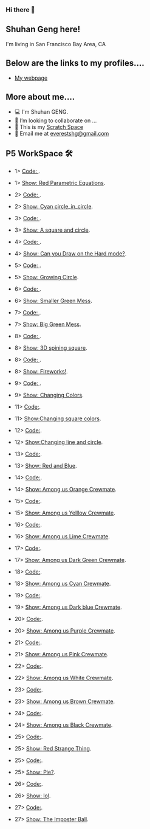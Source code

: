 ### Hi there 👋

<!--
**ShuhanGeng/shuhangeng** is a ✨ _special_ ✨ repository because its `README.md` (this file) appears on your GitHub profile.

Here are some ideas to get you started:

- 🔭 I’m currently working on ...
- 🌱 I’m currently learning ...
- 👯 I’m looking to collaborate on ...
- 🤔 I’m looking for help with ...
- 💬 Ask me about ...
- 📫 How to reach me: ...
- 😄 Pronouns: ...
- ⚡ Fun fact: ...
-->
 
## Shuhan Geng here!

I'm living in San Francisco Bay Area, CA

## Below are the links to my profiles....


- [My webpage](https://shuhangeng.github.io/shuhangeng/)


## More about me....
 
- 💻    I'm Shuhan GENG.
- 👯    I’m looking to collaborate on ...
- 🌱    This is my <a href="https://scratch.mit.edu/users/shaepa/">Scratch Space</a> 
- 📧    Email me at <a href="everestshg@gmail.com" target="_blank">everestshg@gmail.com</a>
 
## P5 WorkSpace  🛠
 
 - 1>    [Code: ](https://editor.p5js.org/shuhangeng/sketches/Hr0RT3hfM).
 - 1>    [Show: Red Parametric Equations](https://editor.p5js.org/shuhangeng/full/Hr0RT3hfM).
 
 - 2>    [Code: ](https://editor.p5js.org/shuhangeng/sketches/CrsdHp2v6).
 - 2>    [Show: Cyan circle_in_circle](https://editor.p5js.org/shuhangeng/full/CrsdHp2v6).
  
 - 3>    [Code: ](https://editor.p5js.org/shuhangeng/sketches/QKRGN7vH9).
 - 3>    [Show: A square and circle](https://editor.p5js.org/shuhangeng/full/QKRGN7vH9).
 
 - 4>    [Code: ](https://editor.p5js.org/shuhangeng/sketches/IJotMrsKn).
 - 4>    [Show: Can you Draw on the Hard mode?](https://editor.p5js.org/shuhangeng/full/IJotMrsKn).

 - 5>    [Code: ](https://editor.p5js.org/shuhangeng/sketches/JhoCbZRLh).
 - 5>    [Show: Growing Circle](https://editor.p5js.org/shuhangeng/full/JhoCbZRLh).

 - 6>    [Code: ](https://editor.p5js.org/shuhangeng/sketches/HXcCutgNV).
 - 6>    [Show: Smaller Green Mess](https://editor.p5js.org/shuhangeng/full/HXcCutgNV).

 - 7>    [Code: ](https://editor.p5js.org/shuhangeng/sketches/IMx5yuiaQ).
 - 7>    [Show: Big Green Mess](https://editor.p5js.org/shuhangeng/full/IMx5yuiaQ).

- 8>    [Code: ](https://editor.p5js.org/shuhangeng/sketches/xp-zD0Pkz).
- 8>    [Show: 3D spining square](https://editor.p5js.org/shuhangeng/full/xp-zD0Pkz).

- 8>    [Code: ](https://editor.p5js.org/shuhangeng/sketches/lBlIdREEm).
- 8>    [Show: Fireworks!](https://editor.p5js.org/shuhangeng/full/lBlIdREEm).

- 9>    [Code: ](https://editor.p5js.org/shuhangeng/sketches/Lx6KXXRj7).
- 9>    [Show: Changing Colors](https://editor.p5js.org/shuhangeng/full/Lx6KXXRj7).

- 11>    [Code:](https://editor.p5js.org/shuhangeng/sketches/oEIDD2oqM).
- 11>    [Show:Changing square colors](https://editor.p5js.org/shuhangeng/full/oEIDD2oqM).

- 12>    [Code:](https://editor.p5js.org/shuhangeng/sketches/jqRYTlVC5).
- 12>    [Show:Changing line and circle](https://editor.p5js.org/shuhangeng/full/jqRYTlVC5).

- 13>    [Code:](https://editor.p5js.org/shuhangeng/sketches/jctSCJuM1).
- 13>    [Show: Red and Blue](https://editor.p5js.org/shuhangeng/full/jctSCJuM1).

- 14>    [Code:](https://editor.p5js.org/shuhangeng/sketches/9-xMtSKEK).
- 14>    [Show: Among us Orange Crewmate](https://editor.p5js.org/shuhangeng/full/9-xMtSKEK).

- 15>    [Code:](https://editor.p5js.org/shuhangeng/sketches/G5aoAP1o9).
- 15>    [Show: Among us Yelllow Crewmate](https://editor.p5js.org/shuhangeng/full/G5aoAP1o9).

- 16>    [Code:](https://editor.p5js.org/shuhangeng/sketches/Xx7Bk7HMe).
- 16>    [Show: Among us Lime Crewmate](https://editor.p5js.org/shuhangeng/full/Xx7Bk7HMe).

- 17>    [Code:](https://editor.p5js.org/shuhangeng/sketches/VygYtxV-Q).
- 17>    [Show: Among us Dark Green Crewmate](https://editor.p5js.org/shuhangeng/full/VygYtxV-Q).

- 18>    [Code:](https://editor.p5js.org/shuhangeng/sketches/QjZoNhHEW).
- 18>    [Show: Among us Cyan Crewmate](https://editor.p5js.org/shuhangeng/full/eDV8dmpaP).

- 19>    [Code:](https://editor.p5js.org/shuhangeng/sketches/eDV8dmpaP).
- 19>    [Show: Among us Dark blue Crewmate](https://editor.p5js.org/shuhangeng/full/NfCVG6nnn).

- 20>    [Code:](https://editor.p5js.org/shuhangeng/sketches/z4pFbIrvT).
- 20>    [Show: Among us Purple Crewmate](https://editor.p5js.org/shuhangeng/full/QjZoNhHEW).

- 21>    [Code:](https://editor.p5js.org/shuhangeng/sketches/NfCVG6nnn).
- 21>    [Show: Among us Pink Crewmate](https://editor.p5js.org/shuhangeng/full/XPNt0gabe).

- 22>    [Code:](https://editor.p5js.org/shuhangeng/sketches/PXjMLlS9G).
- 22>    [Show: Among us White Crewmate](https://editor.p5js.org/shuhangeng/full/PXjMLlS9G).

- 23>    [Code:](https://editor.p5js.org/shuhangeng/sketches/LuTUCkeQd).
- 23>    [Show: Among us Brown Crewmate](https://editor.p5js.org/shuhangeng/full/LuTUCkeQd).

- 24>    [Code:](https://editor.p5js.org/shuhangeng/sketches/qCiFWUecR).
- 24>    [Show: Among us Black Crewmate](https://editor.p5js.org/shuhangeng/full/qCiFWUecR).

- 25>    [Code:](https://editor.p5js.org/shuhangeng/sketches/gRfiu_sSM).
- 25>    [Show: Red Strange Thing](https://editor.p5js.org/shuhangeng/full/gRfiu_sSM).

- 25>    [Code:](https://editor.p5js.org/shuhangeng/sketches/y9NbEwwm9).
- 25>    [Show: Pie?](https://editor.p5js.org/shuhangeng/full/y9NbEwwm9).

- 26>    [Code:](https://editor.p5js.org/shuhangeng/sketches/oq8UA9BCa).
- 26>    [Show: lol](https://editor.p5js.org/shuhangeng/full/oq8UA9BCa).

- 27>    [Code:](https://editor.p5js.org/shuhangeng/sketches/rxOwcC0ph).
- 27>    [Show: The Imposter Ball](https://editor.p5js.org/shuhangeng/full/rxOwcC0ph).



















































































